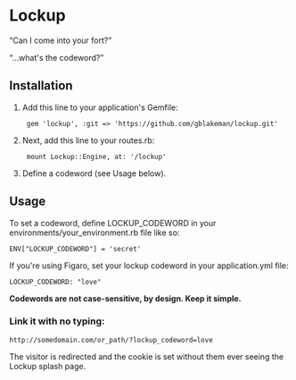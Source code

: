 # Lockup

“Can I come into your fort?”

“…what's the codeword?”

## Installation

1. Add this line to your application's Gemfile:

        gem 'lockup', :git => 'https://github.com/gblakeman/lockup.git'

2. Next, add this line to your routes.rb:

        mount Lockup::Engine, at: '/lockup'
        
3. Define a codeword (see Usage below).

## Usage

To set a codeword, define LOCKUP_CODEWORD in your environments/your_environment.rb file like so:

    ENV["LOCKUP_CODEWORD"] = 'secret'

If you're using Figaro, set your lockup codeword in your application.yml file:

    LOCKUP_CODEWORD: "love"
    
**Codewords are not case-sensitive, by design. Keep it simple.**

### Link it with no typing:

    http://somedomain.com/or_path/?lockup_codeword=love
    
The visitor is redirected and the cookie is set without them ever seeing the Lockup splash page.

